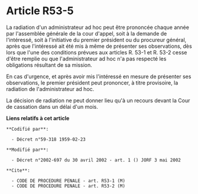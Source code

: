 # Article R53-5

La radiation d'un administrateur ad hoc peut être prononcée chaque année par l'assemblée générale de la cour d'appel, soit à
la demande de l'intéressé, soit à l'initiative du premier président ou du procureur général, après que l'intéressé ait été
mis à même de présenter ses observations, dès lors que l'une des conditions prévues aux articles R. 53-1 et R. 53-2 cesse
d'être remplie ou que l'administrateur ad hoc n'a pas respecté les obligations résultant de sa mission.

En cas d'urgence, et après avoir mis l'intéressé en mesure de présenter ses observations, le premier président peut
prononcer, à titre provisoire, la radiation de l'administrateur ad hoc.

La décision de radiation ne peut donner lieu qu'à un recours devant la Cour de cassation dans un délai d'un mois.

**Liens relatifs à cet article**

	**Codifié par**:

	  - Décret n°59-318 1959-02-23

	**Modifié par**:

	  - Décret n°2002-697 du 30 avril 2002 - art. 1 () JORF 3 mai 2002

	**Cite**:

	  - CODE DE PROCEDURE PENALE - art. R53-1 (M)
	  - CODE DE PROCEDURE PENALE - art. R53-2 (M)
